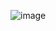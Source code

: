 

![image](https://user-images.githubusercontent.com/94346768/143293584-330970bf-2a48-4069-b087-3ddcb9dab0af.png)

